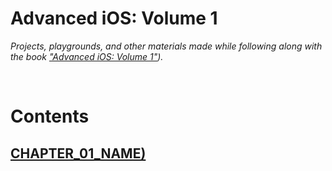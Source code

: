 # Advanced iOS: Volume 1

_Projects, playgrounds, and other materials made while following along with the book ["Advanced iOS: Volume 1"](BOOK_LINK))._


<br/>

# Contents

## [CHAPTER_01_NAME)](./)
